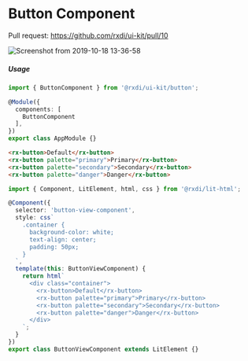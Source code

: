
# Button Component

Pull request: https://github.com/rxdi/ui-kit/pull/10

![Screenshot from 2019-10-18 13-36-58](https://user-images.githubusercontent.com/19847933/67087827-6274c700-f1ac-11e9-83c0-f311a7be5cb0.png)

##### Usage


```typescript
import { ButtonComponent } from '@rxdi/ui-kit/button';

@Module({
  components: [
    ButtonComponent
  ],
})
export class AppModule {}
```

```html
<rx-button>Default</rx-button>
<rx-button palette="primary">Primary</rx-button>
<rx-button palette="secondary">Secondary</rx-button>
<rx-button palette="danger">Danger</rx-button>
```


```typescript
import { Component, LitElement, html, css } from '@rxdi/lit-html';

@Component({
  selector: 'button-view-component',
  style: css`
    .container {
      background-color: white;
      text-align: center;
      padding: 50px;
    }
  `,
  template(this: ButtonViewComponent) {
    return html`
      <div class="container">
        <rx-button>Default</rx-button>
        <rx-button palette="primary">Primary</rx-button>
        <rx-button palette="secondary">Secondary</rx-button>
        <rx-button palette="danger">Danger</rx-button>
      </div>
    `;
  }
})
export class ButtonViewComponent extends LitElement {}
```
